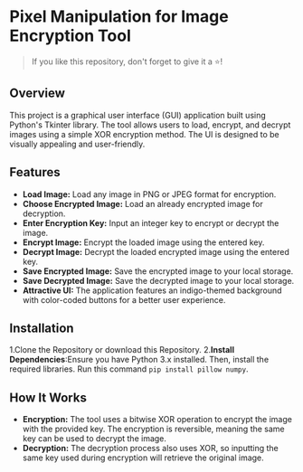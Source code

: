 # Pixel Manipulation for Image Encryption Tool
> If you like this repository, don't forget to give it a ⭐!
## Overview

This project is a graphical user interface (GUI) application built using Python's Tkinter library. The tool allows users to load, encrypt, and decrypt images using a simple XOR encryption method. The UI is designed to be visually appealing and user-friendly.

## Features
  - **Load Image:** Load any image in PNG or JPEG format for encryption.
  - **Choose Encrypted Image:** Load an already encrypted image for decryption.
  - **Enter Encryption Key:** Input an integer key to encrypt or decrypt the image.
  - **Encrypt Image:** Encrypt the loaded image using the entered key.
  - **Decrypt Image:** Decrypt the loaded encrypted image using the entered key.
  - **Save Encrypted Image:** Save the encrypted image to your local storage.
  - **Save Decrypted Image:** Save the decrypted image to your local storage.
  - **Attractive UI:** The application features an indigo-themed background with color-coded buttons for a better user experience.

## Installation
  1.Clone the Repository or download this Repository.
  2.**Install Dependencies**:Ensure you have Python 3.x installed. Then, install the required libraries. Run this command `pip install pillow numpy`.

## How It Works
  - **Encryption:** The tool uses a bitwise XOR operation to encrypt the image with the provided key. The encryption is reversible, meaning the same key can be used to decrypt the image.
  - **Decryption:** The decryption process also uses XOR, so inputting the same key used during encryption will retrieve the original image.
